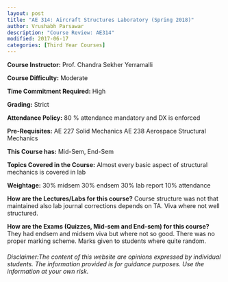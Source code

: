 ```yaml
---
layout: post
title: "AE 314: Aircraft Structures Laboratory (Spring 2018)"
author: Vrushabh Parsawar
description: "Course Review: AE314"
modified: 2017-06-17
categories: [Third Year Courses]
---
```


**Course Instructor:** Prof. Chandra Sekher Yerramalli

**Course Difficulty:** Moderate

**Time Commitment Required:** High

**Grading:** Strict

**Attendance Policy:** 80 % attendance mandatory and DX is enforced

**Pre-Requisites:** AE 227 Solid Mechanics  AE 238 Aerospace Structural Mechanics

**This Course has:** Mid-Sem, End-Sem

**Topics Covered in the Course:**
Almost every  basic aspect of structural mechanics  is covered in lab

**Weightage:**
30% midsem
30% endsem
30% lab report
10% attendance

**How are the Lectures/Labs for this course?**
Course structure was not that maintained also lab journal corrections depends  on TA. Viva where not well structured. 

**How are the Exams (Quizzes, Mid-sem and End-sem) for this course?**
They had endsem and midsem viva but where not so good. There was no proper marking scheme. Marks given to students where quite random.

###### Disclaimer:The content of this website are opinions expressed by individual students. The information provided is for guidance purposes. Use the information at your own risk.